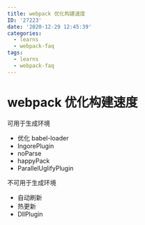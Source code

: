 ```yaml
---
title: webpack 优化构建速度
ID: '27223'
date: '2020-12-29 12:45:39'
categories:
  - learns
  - webpack-faq
tags:
  - learns
  - webpack-faq
---
```


# webpack 优化构建速度

可用于生成环境

- 优化 babel-loader
- IngorePlugin
- noParse
- happyPack
- ParallelUglifyPlugin

不可用于生成环境

- 自动刷新
- 热更新
- DllPlugin
 
 
 
 
